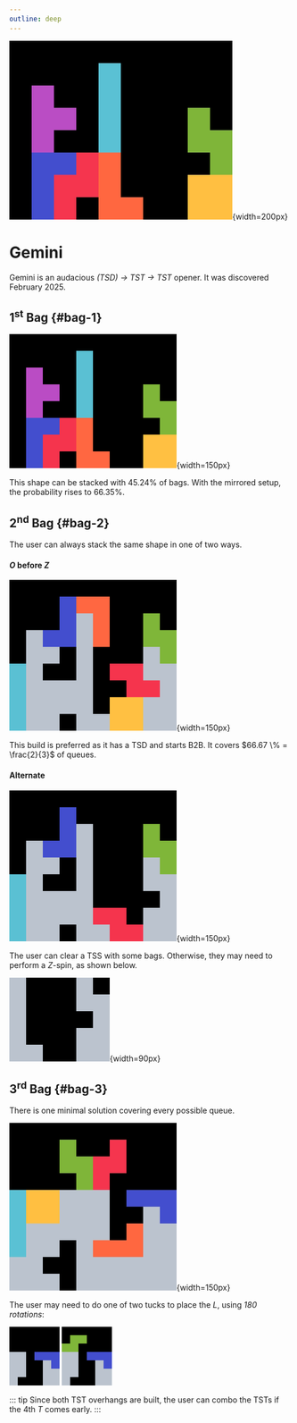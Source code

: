 ```yaml
---
outline: deep
---
```


![Gemini](./1.jpg){width=200px}

# Gemini <Badge type="warning" text="requires 180"/> <Badge type="danger" text="BM"/>

Gemini is an audacious _(TSD) -> TST -> TST_ opener. It was discovered February 2025.

## 1<sup>st</sup> Bag {#bag-1}

![First bag](./2.gif){width=150px}

This shape can be stacked with $45.24 \%$ of bags. With the mirrored setup, the probability rises to $66.35 \%$.

## 2<sup>nd</sup> Bag {#bag-2}

The user can always stack the same shape in one of two ways.

#### $O$ before $Z$

![Second bag TSD](./3.gif){width=150px}

This build is preferred as it has a TSD and starts B2B. It covers $66.67 \% = \frac{2}{3}$ of queues.

#### Alternate

![Second bag alternate](./4.gif){width=150px}

The user can clear a TSS with some bags. Otherwise, they may need to perform a $Z$-spin, as shown below.

![Second bag Z spin](./5.gif){width=90px}

## 3<sup>rd</sup> Bag {#bag-3}

There is one minimal solution covering every possible queue.

![Third bag](./6.jpg){width=150px}

The user may need to do one of two tucks to place the $L$, using _180 rotations_:

<div class="img-row">
  <img src="./7.gif" alt="Third bag L tuck without overhang" width="90px">
  <img src="./8.gif" alt="Third bag L tuck with overhang" width="90px">
</div>

::: tip
Since both TST overhangs are built, the user can combo the TSTs if the 4th $T$ comes early.
:::
